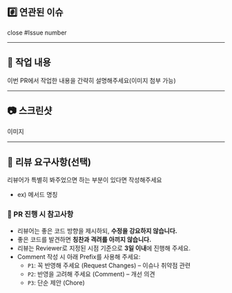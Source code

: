 ## #️⃣ 연관된 이슈

close #Issue number

---

## 📝 작업 내용

이번 PR에서 작업한 내용을 간략히 설명해주세요(이미지 첨부 가능)

---

## 📷 스크린샷

이미지

---

## 💬 리뷰 요구사항(선택)

리뷰어가 특별히 봐주었으면 하는 부분이 있다면 작성해주세요  
- ex) 메서드 명칭

### 📌 PR 진행 시 참고사항
- 리뷰어는 좋은 코드 방향을 제시하되, **수정을 강요하지 않습니다.**
- 좋은 코드를 발견하면 **칭찬과 격려를 아끼지 않습니다.**
- 리뷰는 Reviewer로 지정된 시점 기준으로 **3일 이내**에 진행해 주세요.
- Comment 작성 시 아래 Prefix를 사용해 주세요:
    - `P1`: 꼭 반영해 주세요 (Request Changes) – 이슈나 취약점 관련
    - `P2`: 반영을 고려해 주세요 (Comment) – 개선 의견
    - `P3`: 단순 제안 (Chore)